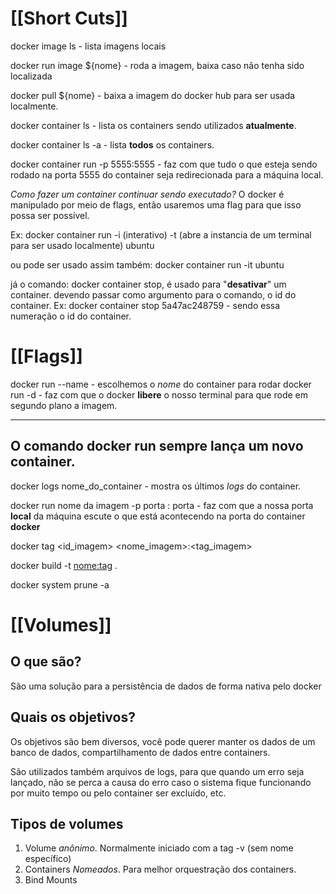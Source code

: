 # [[Short Cuts]]

docker image ls - lista imagens locais

docker run image ${nome} - roda a imagem, baixa caso não tenha sido localizada

docker pull ${nome} - baixa a imagem do docker hub para ser usada localmente.

docker container ls - lista os containers sendo utilizados **atualmente**.

docker container ls -a - lista **todos** os containers.

docker container  run -p 5555:5555 - faz com que tudo o que esteja sendo rodado na porta 5555 do container seja  redirecionada para a máquina local.

*Como fazer um container continuar sendo executado?*
O docker é manipulado por meio de flags, então usaremos uma flag para que isso possa ser possível.

Ex: docker container run -i (interativo) -t (abre a instancia de um terminal para ser usado localmente) ubuntu

ou pode ser usado assim também: docker container run -it ubuntu

já o comando: docker container stop, é usado para "**desativar**" um container. devendo passar como argumento para o comando, o id do container.
Ex: docker container stop 5a47ac248759 - sendo essa numeração o id do container.

# [[Flags]]

docker run --name - escolhemos o *nome* do container para rodar 
docker run -d - faz com que o docker **libere** o nosso terminal para que  rode em segundo plano a imagem.

---
O comando docker run **sempre** lança um novo container.
--
docker logs nome_do_container - mostra os últimos *logs* do container.

docker run nome da imagem -p porta : porta - faz com que a nossa porta **local** da máquina escute o que está acontecendo na porta do container **docker**

docker tag <id_imagem> <nome_imagem>:<tag_imagem>

docker build  -t <nome:tag> .

docker system prune -a

# [[Volumes]]

## O que são?
São uma solução para a persistência de dados de forma nativa pelo docker
## Quais os objetivos?
Os objetivos são bem diversos, você pode querer manter os dados de um banco de dados, compartilhamento de dados entre containers. 

São utilizados também arquivos de logs, para que quando um erro seja lançado, não se perca a causa do erro caso o sistema fique funcionando por muito tempo ou pelo container ser excluído, etc.

## Tipos de volumes
1. Volume *anônimo*. Normalmente iniciado com a tag -v (sem nome específico)
2. Containers *Nomeados*. Para melhor orquestração dos containers.
3.  Bind Mounts